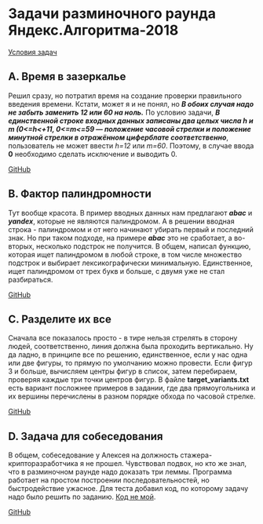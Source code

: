 # Задачи разминочного раунда Яндекс.Алгоритма-2018
[Условия задач](https://yandex.ru/cup/algorithm/analysis/)
## A. Время в зазеркалье
Решил сразу, но потратил время на создание проверки правильного введения времени.
Кстати, может я и не понял, но ***В обоих случая надо не забыть заменить 12 или 60 на ноль.*** По условию задачи, ***В единственной строке входных данных записаны два целых числа *h* и *m* (0<=h<+11, 0<=m<=59  — положение часовой стрелки и положение минутной стрелки в отражённом циферблате соответственно***, пользователь не может ввести *h=12* или *m=60*. Поэтому, в случае ввода **0** необходимо сделать исключение и выводить 0.

[GitHub](https://github.com/madby31/YandexCup22/blob/main/Yandex.Algorithma-2018/A.%20Время%20в%20зазеркалье.py)

## B. Фактор палиндромности
Тут вообще красота. В пример вводных данных нам предлагают ***abac*** и ***yandex***, которые не являются палиндромом. А в решении вводная строка - палиндромом и от него начинают убирать первый и последний знак. Но при таком подходе, на примере ***abac*** это не сработает, а во-вторых, несколько подстрок не получится.
В общем, написал функцию, которая ищет палиндромом в любой строке, в том числе множество подстрок и выбирает лексикографически минимальную. Единственное, ищет палиндромом от трех букв и больше, с двумя уже не стал разбираться.

[GitHub](https://github.com/madby31/YandexCup22/tree/main/Yandex.Algorithma-2018/B.%20Фактор%20палиндромности)

## C. Разделите их все
Сначала все показалось просто - в тире нельзя стрелять в сторону людей, соответственно, линия должна была проходить вертикально. Ну да ладно, в принципе все по решению, единственное, если у нас одна или две фигуры, то прямую по умолчанию можно провести. Если фигур 3 и больше, вычисляем центры фигур в список, затем перебираем, проверяя каждые три точки центров фигур. В файле **target_variants.txt** есть вариант посложнее примеров в задании, где два прямоугольника и их вершины перечислены в разном порядке обхода по часовой стрелке.

[GitHub](https://github.com/madby31/YandexCup22/tree/main/Yandex.Algorithma-2018/C.%20Разделите%20их%20все)

## D. Задача для собеседования

В общем, собеседование у Алексея на должность стажера-крипторазработчика я не прошел. Чувствовал подвох, но кто же знал, что в разминочном раунде надо доказать три леммы. Программа работает на простом построении последовательностей, но быстродействие ужасное. Для теста добавил код, по которому задачу надо было решить по заданию. [Код не мой](https://stackoverflow.com/a/18114286/20377539).

[GitHub](https://github.com/madby31/YandexCup22/blob/main/Yandex.Algorithma-2018/D.%20Задача%20для%20собеседования.py)
